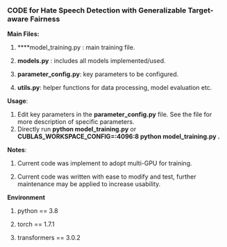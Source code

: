 ### CODE for Hate Speech Detection with Generalizable Target-aware Fairness

**Main Files:**

1. ****model_training.py : main training file.

2. **models.py** : includes all models implemented/used.

3. **parameter_config.py**: key parameters to be configured.

4. **utils.py**: helper functions for data processing, model evaluation etc.

**Usage**:

1. Edit key parameters in the **parameter_config.py** file. See the file for more description of specific parameters.
2. Directly run **python model_training.py** or **CUBLAS_WORKSPACE_CONFIG=:4096:8 python model_training.py .**

**Notes**: 

1. Current code was implement to adopt multi-GPU for training.

2. Current code was written with ease to modify and test, further maintenance may be applied to increase usability.

**Environment**

1. python == 3.8

2. torch == 1.7.1

3. transformers == 3.0.2 
